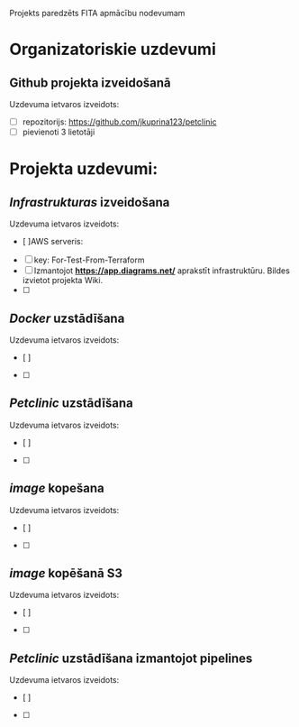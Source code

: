 Projekts paredzēts FITA apmācību nodevumam

# Organizatoriskie uzdevumi
## Github projekta izveidošanā

Uzdevuma ietvaros izveidots: 
- [ ] repozitorijs: https://github.com/jkuprina123/petclinic
- [ ] pievienoti 3 lietotāji

# Projekta uzdevumi:
## _Infrastrukturas_ izveidošana
Uzdevuma ietvaros izveidots:
- [ ]AWS serveris:
- [ ] key:  For-Test-From-Terraform
- [ ] Izmantojot **https://app.diagrams.net/** aprakstīt infrastruktūru. Bildes izvietot projekta Wiki.
- [ ] 

## _Docker_ uzstādīšana
Uzdevuma ietvaros izveidots:
- [ ]
- [ ] 

## _Petclinic_ uzstādīšana
Uzdevuma ietvaros izveidots:
- [ ]
- [ ] 

## _image_ kopešana
Uzdevuma ietvaros izveidots:
- [ ]
- [ ] 


## _image_ kopēšanā S3
Uzdevuma ietvaros izveidots:
- [ ]
- [ ] 

## _Petclinic_ uzstādīšana izmantojot pipelines
Uzdevuma ietvaros izveidots:
- [ ]
- [ ] 
